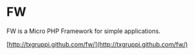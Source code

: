 # FW

FW is a Micro PHP Framework for simple applications.

[http://txgruppi.github.com/fw/](http://txgruppi.github.com/fw/)